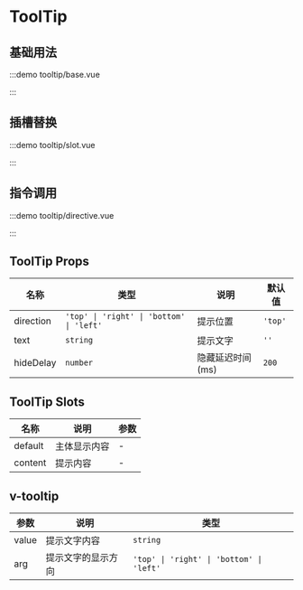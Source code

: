 # ToolTip

## 基础用法

:::demo tooltip/base.vue

:::

## 插槽替换

:::demo tooltip/slot.vue

:::

## 指令调用

:::demo tooltip/directive.vue

:::

## ToolTip Props

| 名称      | 类型                                     | 说明             | 默认值  |
| --------- | ---------------------------------------- | ---------------- | ------- |
| direction | `'top' \| 'right' \| 'bottom' \| 'left'` | 提示位置         | `'top'` |
| text      | `string`                                 | 提示文字         | `''`    |
| hideDelay | `number`                                 | 隐藏延迟时间(ms) | `200`   |

## ToolTip Slots

| 名称    | 说明         | 参数 |
| ------- | ------------ | ---- |
| default | 主体显示内容 | -    |
| content | 提示内容     | -    |

## v-tooltip

| 参数  | 说明               | 类型                                     |
| ----- | ------------------ | ---------------------------------------- |
| value | 提示文字内容       | `string`                                 |
| arg   | 提示文字的显示方向 | `'top' \| 'right' \| 'bottom' \| 'left'` |
